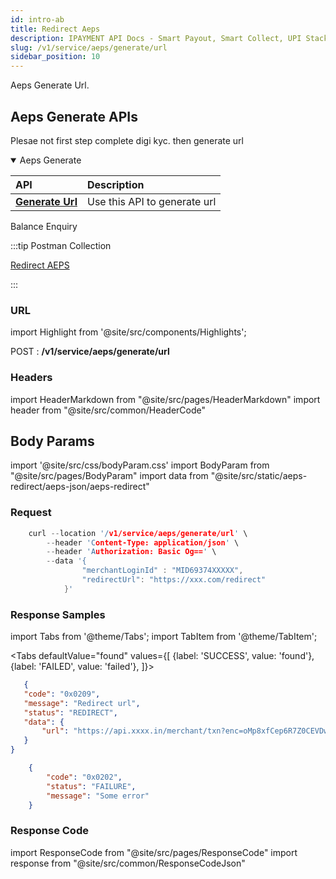 ```yaml
---
id: intro-ab
title: Redirect Aeps
description: IPAYMENT API Docs - Smart Payout, Smart Collect, UPI Stack, Validation Suite, Aeps, Dmt
slug: /v1/service/aeps/generate/url
sidebar_position: 10
---
```


<p>Aeps Generate Url. </p>

## Aeps Generate APIs

<p>Plesae not first step complete digi kyc. then generate url</p>
<details open>
<summary> Aeps Generate</summary>

| API                                                                           | Description                                     |
| :---------------------------------------------------------------------------- | :---------------------------------------------- |
| <a href="/docs/v1/service/aeps/generate/url">**Generate Url**</a>| Use this API to generate url

</details>


Balance Enquiry

:::tip Postman Collection

<a href="https://www.google.com" target="_blank">Redirect AEPS</a>

:::

### URL

import Highlight from '@site/src/components/Highlights';

<Highlight className="post">POST</Highlight> : <strong>/v1/service/aeps/generate/url</strong>

### Headers

import HeaderMarkdown from "@site/src/pages/HeaderMarkdown"
import header from "@site/src/common/HeaderCode"

<HeaderMarkdown data={header}/>

## Body Params

import '@site/src/css/bodyParam.css'
import BodyParam from "@site/src/pages/BodyParam"
import data from "@site/src/static/aeps-redirect/aeps-json/aeps-redirect"

<BodyParam data={data}/>

### Request

```c title="Example Request"
    curl --location '/v1/service/aeps/generate/url' \
        --header 'Content-Type: application/json' \
        --header 'Authorization: Basic Og==' \
        --data '{
                "merchantLoginId" : "MID69374XXXXX",
                "redirectUrl": "https://xxx.com/redirect"
            }'
```

### Response Samples

import Tabs from '@theme/Tabs';
import TabItem from '@theme/TabItem';

<Tabs
    defaultValue="found"
    values={[
        {label: 'SUCCESS', value: 'found'},
        {label: 'FAILED', value: 'failed'},
    ]}>

<TabItem value="found">

 ```json
    {
    "code": "0x0209",
    "message": "Redirect url",
    "status": "REDIRECT",
    "data": {
        "url": "https://api.xxxx.in/merchant/txn?enc=oMp8xfCep6R7Z0CEVDwCkbnzxGs%2BqfnNmUuc34CjA3MJ062OFndBAyDSSCq1kITX6%2B%2BPYRw2Ln85LStVPw%3D%3D"
    }
}
 ```

</TabItem>

<TabItem value="failed">

```json
    {
        "code": "0x0202",
        "status": "FAILURE",
        "message": "Some error"
    }
```

</TabItem>
</Tabs>

### Response Code

import ResponseCode from "@site/src/pages/ResponseCode"
import response from "@site/src/common/ResponseCodeJson"

<ResponseCode data={response}/>

